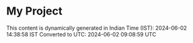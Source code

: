 # My Project

This content is dynamically generated in Indian Time (IST): 2024-06-02 14:38:58 IST
Converted to UTC: 2024-06-02 09:08:59 UTC
